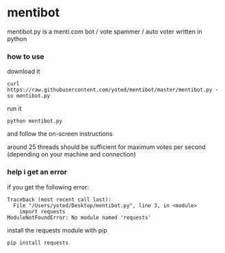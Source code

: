 # mentibot
mentibot.py is a menti.com bot / vote spammer / auto voter written in python
### how to use
download it
~~~~
curl https://raw.githubusercontent.com/yoted/mentibot/master/mentibot.py -so mentibot.py
~~~~
run it
~~~~
python mentibot.py
~~~~
and follow the on-screen instructions

around 25 threads should be sufficient for maximum votes per second (depending on your machine and connection)
### help i get an error
if you get the following error:
~~~~
Traceback (most recent call last):
  File "/Users/yoted/Desktop/mentibot.py", line 3, in <module>
    import requests
ModuleNotFoundError: No module named 'requests'
~~~~
install the requests module with pip
~~~~
pip install requests
~~~~